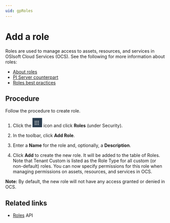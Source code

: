 ```yaml
---
uid: gpRoles
---
```

# Add a role

Roles are used to manage access to assets, resources, and services in OSIsoft Cloud Services (OCS). See the following for more information about roles:

- [About roles](xref:ccRoles)
- [PI Server counterpart](xref:ccRoles#roles-pi-server)
- [Roles best practices](xref:ccRoles#roles-bp)

## Procedure

Follow the procedure to create role.

1. Click the ![Menu icon](../images/menu-icon.png) icon and click **Roles** (under Security).

1. In the toolbar, click **Add Role**.

1. Enter a **Name** for the role and, optionally, a **Description**.

1. Click **Add** to create the new role. It will be added to the table of Roles. Note that Tenant Custom is listed as the Role Type for all custom (or non-default) roles. You can now specify permissions for this role when managing permissions on assets, resources, and services in OCS.

**Note:** By default, the new role will not have any access granted or denied in OCS.

## Related links

- [Roles](xref:AccountRole_1) API